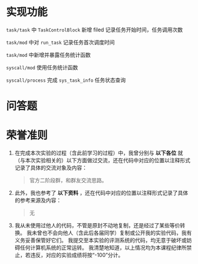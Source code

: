 # **实现功能**

`task/task` 中 `TaskControlBlock` 新增 filed 记录任务开始时间，任务调用次数

`task/mod` 中对 `run_task` 记录任务首次调度时间

`task/mod` 中新增并暴露任务统计函数 

`syscall/mod` 使用任务统计函数

`syscall/process` 完成 `sys_task_info` 任务状态查询



# **问答题**

# **荣誉准则**

1. 在完成本次实验的过程（含此前学习的过程）中，我曾分别与 **以下各位** 就（与本次实验相关的）以下方面做过交流，还在代码中对应的位置以注释形式记录了具体的交流对象及内容：
   
   > 官方二阶段群，和群友交流思路。

2. 此外，我也参考了 **以下资料** ，还在代码中对应的位置以注释形式记录了具体的参考来源及内容：
   
   > 无

3. 我从未使用过他人的代码，不管是原封不动地复制，还是经过了某些等价转换。 我未曾也不会向他人（含此后各届同学）复制或公开我的实验代码，我有义务妥善保管好它们。 我提交至本实验的评测系统的代码，均无意于破坏或妨碍任何计算机系统的正常运转。 我清楚地知道，以上情况均为本课程纪律所禁止，若违反，对应的实验成绩将按“-100”分计。
